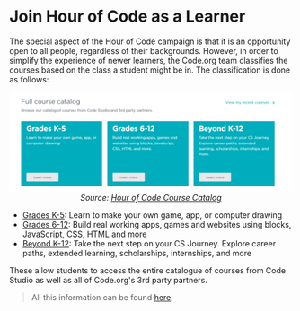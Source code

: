 # Join Hour of Code as a Learner

The special aspect of the Hour of Code campaign is that it is an opportunity open to all people, regardless of their backgrounds. However, in order to simplify the experience of newer learners, the Code.org team classifies the courses based on the class a student might be in. The classification is done as follows:

<p align="center"> <img alt="Course Catalog" src="../../assets/course catalog.png" width="1000px" /><br><em>Source: <a href="https://studio.code.org/courses">Hour of Code Course Catalog</a></em></p>

* [Grades K-5](https://code.org/student/elementary): Learn to make your own game, app, or computer drawing
* [Grades 6-12](https://code.org/student/middle-high): Build real working apps, games and websites using blocks, JavaScript, CSS, HTML and more
* [Beyond K-12](https://code.org/beyond): Take the next step on your CS Journey. Explore career paths, extended learning, scholarships, internships, and more

These allow students to access the entire catalogue of courses from Code Studio as well as all of Code.org's 3rd party partners.

> All this information can be found [here](https://studio.code.org/courses).
